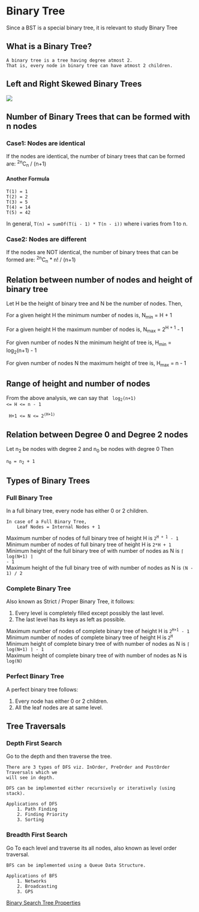 # Binary Tree

Since a BST is a special binary tree, it is relevant to study Binary Tree

## What is a Binary Tree?
```
A binary tree is a tree having degree atmost 2.
That is, every node in binary tree can have atmost 2 children.
```
## Left and Right Skewed Binary Trees
<img src="https://media.geeksforgeeks.org/wp-content/uploads/20191014012656/skewed-trees-1024x421.png">

## Number of Binary Trees that can be formed with n nodes

### Case1: Nodes are identical
If the nodes are identical, the number of binary trees that can be formed are:
    <sup>2n</sup>C<sub>n</sub> / (n+1)

#### Another Formula
```T(0) = 1
T(1) = 1
T(2) = 2
T(3) = 5
T(4) = 14
T(5) = 42
```

In general, 
         `T(n) = sumOf(T(i - 1) * T(n - i))` 
where i varies from 1 to n.

### Case2: Nodes are different
If the nodes are NOT identical, the number of binary trees that can be formed are:
    <sup>2n</sup>C<sub>n</sub> * n! / (n+1)

## Relation between number of nodes and height of binary tree
Let H be the height of binary tree and N be the number of nodes.
Then,

For a given height H the minimum number of nodes is,
N<sub>min</sub> = H + 1

For a given height H the maximum number of nodes is,
N<sub>max</sub> = 2<sup>H + 1</sup> - 1

For given number of nodes N the minimum height of tree is,
H<sub>min</sub> = log<sub>2</sub>(n+1) - 1

For given number of nodes N the maximum height of tree is,
H<sub>max</sub> = n - 1


## Range of height and number of nodes
From the above analysis, we can say that 
<code> log<sub>2</sub>(n+1) <= H <= n - 1 </code>

<code>  H+1 <= N <= 2<sup>(H+1)<sup></code>

## Relation between Degree 0 and Degree 2 nodes
Let n<sub>2</sub> be nodes with degree 2 and n<sub>0</sub> be nodes with degree 0
Then

<code>n<sub>0</sub> = n<sub>2</sub> + 1</code>

## Types of Binary Trees

### Full Binary Tree
In a full binary tree, every node has either 0 or 2 children.
```
In case of a Full Binary Tree, 
    Leaf Nodes = Internal Nodes + 1
```

Maximum number of nodes of full binary tree of height H is  <code>2<sup>H + 1</sup> - 1  </code><br>
Minimum number of nodes of full binary tree of height H is  <code>2*H + 1 </code>  <br>
Minimum height of the full binary tree of with number of nodes as N is  <code>⌈ log(N+1) ⌉ - 1  </code><br>
Maximum height of the full binary tree of with number of nodes as N is  <code>(N - 1) / 2 </code> <br>


### Complete Binary Tree
Also known as Strict / Proper Binary Tree, it follows: 
   1. Every level is completely filled except possibly the last level.
   2. The last level has its keys as left as possible.

Maximum number of nodes of complete binary tree of height H is  <code>2<sup>H+1</sup> - 1 </code> <br>
Minimum number of nodes of complete binary tree of height H is  <code>2<sup>H</sup> </code> <br>
Minimum height of complete binary tree of with number of nodes as N is  <code>⌈ log(N+1) ⌉ - 1</code> <br>
Maximum height of complete binary tree of with number of nodes as N is  <code>log(N) </code><br>


### Perfect Binary Tree
A perfect binary tree follows:
   1. Every node has either 0 or 2 children.
   2. All the leaf nodes are at same level.

## Tree Traversals

### Depth First Search
Go to the depth and then traverse the tree.

```
There are 3 types of DFS viz. InOrder, PreOrder and PostOrder Traversals which we 
will see in depth.
```

```
DFS can be implemented either recursively or iteratively (using stack).
```

```
Applications of DFS
    1. Path Finding
    2. Finding Priority
    3. Sorting
```

### Breadth First Search
Go To each level and traverse its all nodes, also known as level order traversal.

```
BFS can be implemented using a Queue Data Structure.
```

```
Applications of BFS
    1. Networks
    2. Broadcasting
    3. GPS
```

[Binary Search Tree Properties](./BST.md)